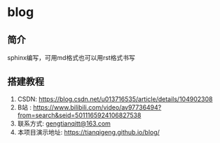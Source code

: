 # blog
## 简介
sphinx编写，可用md格式也可以用rst格式书写
## 搭建教程
1. CSDN: https://blog.csdn.net/u013716535/article/details/104902308
2. B站 : https://www.bilibili.com/video/av97736494?from=search&seid=5011165924106827538
3. 联系方式: gengtianqitt@163.com 
4. 本项目演示地址: https://tianqigeng.github.io/blog/
